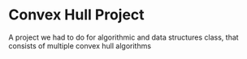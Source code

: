 # Convex Hull Project
A project we had to do for algorithmic and data structures class, that consists of multiple convex hull algorithms

